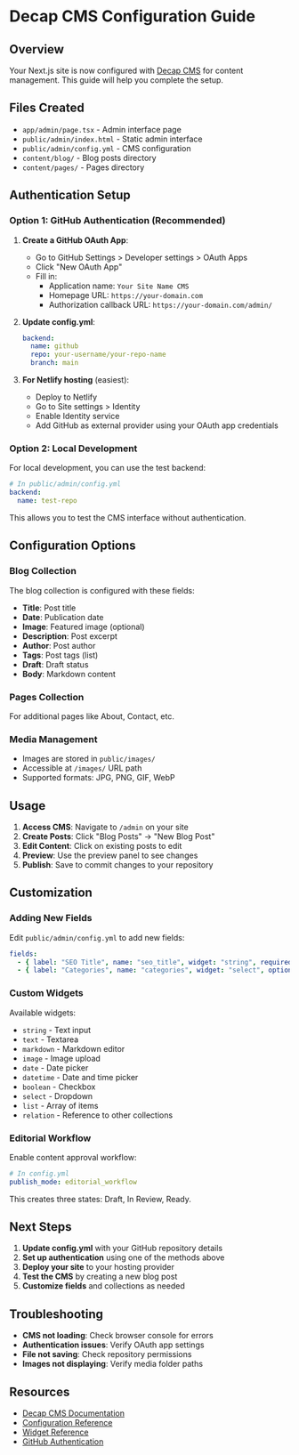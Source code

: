 # Decap CMS Configuration Guide

## Overview

Your Next.js site is now configured with [Decap CMS](https://decapcms.org/docs/intro/) for content management. This guide will help you complete the setup.

## Files Created

- `app/admin/page.tsx` - Admin interface page
- `public/admin/index.html` - Static admin interface
- `public/admin/config.yml` - CMS configuration
- `content/blog/` - Blog posts directory
- `content/pages/` - Pages directory

## Authentication Setup

### Option 1: GitHub Authentication (Recommended)

1. **Create a GitHub OAuth App**:
   - Go to GitHub Settings > Developer settings > OAuth Apps
   - Click "New OAuth App"
   - Fill in:
     - Application name: `Your Site Name CMS`
     - Homepage URL: `https://your-domain.com`
     - Authorization callback URL: `https://your-domain.com/admin/`

2. **Update config.yml**:
   ```yaml
   backend:
     name: github
     repo: your-username/your-repo-name
     branch: main
   ```

3. **For Netlify hosting** (easiest):
   - Deploy to Netlify
   - Go to Site settings > Identity
   - Enable Identity service
   - Add GitHub as external provider using your OAuth app credentials

### Option 2: Local Development

For local development, you can use the test backend:

```yaml
# In public/admin/config.yml
backend:
  name: test-repo
```

This allows you to test the CMS interface without authentication.

## Configuration Options

### Blog Collection

The blog collection is configured with these fields:
- **Title**: Post title
- **Date**: Publication date
- **Image**: Featured image (optional)
- **Description**: Post excerpt
- **Author**: Post author
- **Tags**: Post tags (list)
- **Draft**: Draft status
- **Body**: Markdown content

### Pages Collection

For additional pages like About, Contact, etc.

### Media Management

- Images are stored in `public/images/`
- Accessible at `/images/` URL path
- Supported formats: JPG, PNG, GIF, WebP

## Usage

1. **Access CMS**: Navigate to `/admin` on your site
2. **Create Posts**: Click "Blog Posts" → "New Blog Post"
3. **Edit Content**: Click on existing posts to edit
4. **Preview**: Use the preview panel to see changes
5. **Publish**: Save to commit changes to your repository

## Customization

### Adding New Fields

Edit `public/admin/config.yml` to add new fields:

```yaml
fields:
  - { label: "SEO Title", name: "seo_title", widget: "string", required: false }
  - { label: "Categories", name: "categories", widget: "select", options: ["tech", "design", "business"] }
```

### Custom Widgets

Available widgets:
- `string` - Text input
- `text` - Textarea
- `markdown` - Markdown editor
- `image` - Image upload
- `date` - Date picker
- `datetime` - Date and time picker
- `boolean` - Checkbox
- `select` - Dropdown
- `list` - Array of items
- `relation` - Reference to other collections

### Editorial Workflow

Enable content approval workflow:

```yaml
# In config.yml
publish_mode: editorial_workflow
```

This creates three states: Draft, In Review, Ready.

## Next Steps

1. **Update config.yml** with your GitHub repository details
2. **Set up authentication** using one of the methods above
3. **Deploy your site** to your hosting provider
4. **Test the CMS** by creating a new blog post
5. **Customize fields** and collections as needed

## Troubleshooting

- **CMS not loading**: Check browser console for errors
- **Authentication issues**: Verify OAuth app settings
- **File not saving**: Check repository permissions
- **Images not displaying**: Verify media folder paths

## Resources

- [Decap CMS Documentation](https://decapcms.org/docs/intro/)
- [Configuration Reference](https://decapcms.org/docs/configuration-options/)
- [Widget Reference](https://decapcms.org/docs/widgets/)
- [GitHub Authentication](https://decapcms.org/docs/github-backend/) 